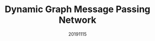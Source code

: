---
title: "Dynamic Graph Message Passing Network"
date: 20191115
category: "vision"
author_list: "Li Zhang, Dan Xu, Anurag Arnab, Philip H.S. Torr"
pub_in: "CVPR 2020"
oral: " (Oral)"
pdf_url: "https://arxiv.org/abs/1908.06955"
website: "http://www.robots.ox.ac.uk/~lz/dgmn/"
img_path1: "DGMN.gif"
---